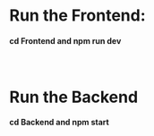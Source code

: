 <h1>Run the Frontend:</h1>
<h4>cd Frontend and npm run dev</h4>
<br>
<h1>Run the Backend </h1>
<h4>cd Backend and npm start</h4>
